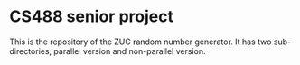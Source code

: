 # CS488 senior project

This is the repository of the ZUC random number generator.
It has two sub-directories, parallel version and non-parallel version.
